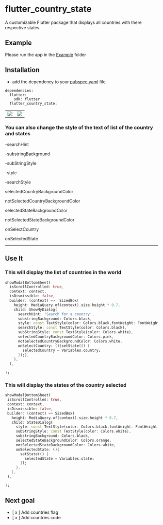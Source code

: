 # flutter_country_state

A customizable Flutter package that displays all countries with there respective states.




## Example

 Please run the app in the [Example](https://github.com/mimi-tech/flutter_country_state/tree/master/example) folder

## Installation
* add the dependency to your [pubspec.yaml](https://github.com/mimi-tech/flutter_country_state/tree/master/pubspec.yaml) file.
```
dependencies:
  flutter:
    sdk: flutter
  flutter_country_state:
  ```
<table>
<tr>
<td>
<img src="https://user-images.githubusercontent.com/62711340/223138303-89a8eafa-0304-474b-9091-af7512dc6c5c.png">

</td>

<td>
<img src="https://user-images.githubusercontent.com/62711340/223125871-737e089d-c77d-4232-bb38-84de24183a84.png">
</td>
</tr>
</table>





 ### You can also change the style of the text of list of the country and states
<p>-searchHint</p>
<p>-substringBackground</p>
<p>-subStringStyle</p>
<p>-style</p>
<p>-searchStyle</p>
<p>selectedCountryBackgroundColor</p>
<p>notSelectedCountryBackgroundColor</p>
<p>selectedStateBackgroundColor</p>
<p>notSelectedStateBackgroundColor</p>
<p>onSelectCountry</p>
<p>onSelectedState</p>



<hr>
 
 ## Use It
 ### This will display the list of countries in the world
  ``` dart
 showModalBottomSheet(
    isScrollControlled: true,
    context: context,
    isDismissible: false,
    builder: (context) =>  SizedBox(
      height: MediaQuery.of(context).size.height * 0.7,
      child: ShowMyDialog(
        searchHint: 'Search for a country',
        substringBackground: Colors.black,
        style: const TextStyle(color: Colors.black,fontWeight: FontWeight.w500),
        searchStyle: const TextStyle(color: Colors.black),
        subStringStyle: const TextStyle(color: Colors.white),
        selectedCountryBackgroundColor: Colors.pink,
        notSelectedCountryBackgroundColor: Colors.white,
        onSelectCountry: (){setState(() {
          selectedCountry = Variables.country;
        });},
      ),
    ),

);
```
### This will display the states of the country selected
 ``` dart
showModalBottomSheet(
  isScrollControlled: true,
  context: context,
  isDismissible: false,
  builder: (context) => SizedBox(
    height: MediaQuery.of(context).size.height * 0.7,
    child: StateDialog(
      style: const TextStyle(color: Colors.black,fontWeight: FontWeight.w500),
      subStringStyle: const TextStyle(color: Colors.white),
      substringBackground: Colors.black,
      selectedStateBackgroundColor: Colors.orange,
      notSelectedStateBackgroundColor: Colors.white,
      onSelectedState: (){
        setState(() {
          selectedState = Variables.state;
        });
      },
    ),
  ),

);
```

## Next goal
- [ x ] Add countries flag 
- [ x ] Add countries code

